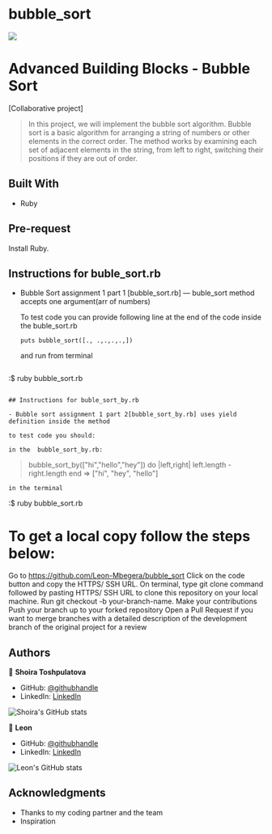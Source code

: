 # bubble_sort

![](https://img.shields.io/badge/Microverse-blueviolet)

# Advanced Building Blocks - Bubble Sort

[Collaborative project]
>In this project, we will implement the bubble sort algorithm. 
Bubble sort is a basic algorithm for arranging a string of numbers or other elements in the correct order. The method works by examining each set of adjacent elements in the string, from left to right, switching their positions if they are out of order.

## Built With

- Ruby

## Pre-request

Install Ruby.

## Instructions for buble_sort.rb

- Bubble Sort assignment 1 part 1 [bubble_sort.rb] — buble_sort method accepts one argument(arr of numbers)
  
  To test code you can provide following line at the end of the code inside the buble_sort.rb

  ```
  puts bubble_sort([., .,.,.,.,])
  ```
  
  and run from terminal
  
  ```terminal
 :$ ruby bubble_sort.rb
  ```

## Instructions for buble_sort_by.rb

- Bubble sort assignment 1 part 2[bubble_sort_by.rb] uses yield definition inside the method

to test code you should:  

in the  bubble_sort_by.rb: 

  ```
  > bubble_sort_by(["hi","hello","hey"]) do |left,right|
  >   left.length - right.length
  > end
  => ["hi", "hey", "hello"]
  ```
in the terminal

 ```
 :$ ruby bubble_sort.rb

# To get a local copy follow the steps below:

Go to https://github.com/Leon-Mbegera/bubble_sort
Click on the code button and copy the HTTPS/ SSH URL.
On terminal, type git clone command followed by pasting HTTPS/ SSH URL to clone this repository on your local machine.
Run git checkout -b your-branch-name. Make your contributions
Push your branch up to your forked repository
Open a Pull Request if you want to merge branches with a detailed description of the development branch of the original project for a review


## Authors

👤 **Shoira Toshpulatova**

- GitHub: [@githubhandle](https://github.com/shoirata)
- LinkedIn: [LinkedIn](https://www.linkedin.com/in/shoira-tashpulatova-bab4a7122/)

![Shoira's GitHub stats](https://github-readme-stats.vercel.app/api?username=shoirata&count_private=truetheme=dark&show_icons=true)


👤 **Leon**

- GitHub: [@githubhandle](https://github.com/Leon-Mbegera)
- LinkedIn: [LinkedIn](https://www.linkedin.com/in/leon-mbegera-053991174/)

![Leon's GitHub stats](https://github-readme-stats.vercel.app/api?username=Leon-Mbegera&count_private=true&theme=dark&show_icons=true)


## Acknowledgments

- Thanks to my coding partner and the team
- Inspiration

